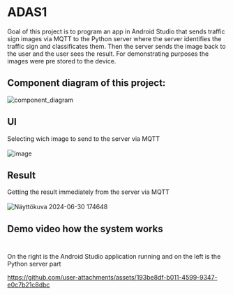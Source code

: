 # ADAS1

Goal of this project is to program an app in Android Studio that sends traffic sign images via MQTT to the Python server where the server identifies the traffic sign and classificates them. Then the server sends the image back to the user and the user sees the result. For demonstrating purposes the images were pre stored to the device. <br>

## Component diagram of this project:
![component_diagram](https://github.com/user-attachments/assets/a1d4023b-2b2d-4e2d-86c7-775b9fbc1b74)


## UI 
Selecting wich image to send to the server via MQTT <br> <br>
![image](https://github.com/user-attachments/assets/78f5d7cc-e2aa-4a86-b4c4-33603ac3f98e)

## Result
Getting the result immediately from the server via MQTT <br> <br>
![Näyttökuva 2024-06-30 174648](https://github.com/user-attachments/assets/c31b3f56-9f6b-4c36-a971-2417aa2453fa)

## Demo video how the system works <br> <br>
On the right is the Android Studio application running and on the left is the Python server part

https://github.com/user-attachments/assets/193be8df-b011-4599-9347-e0c7b21c8dbc

